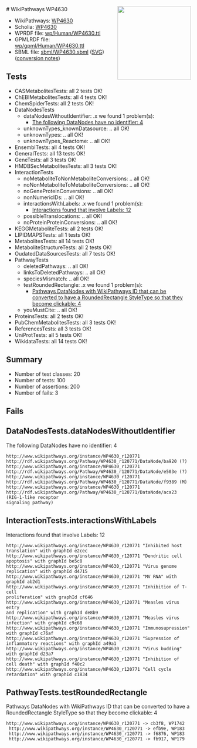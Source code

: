 <img style="float: right; width: 200px" src="../logo.png" />
# WikiPathways WP4630

* WikiPathways: [WP4630](https://identifiers.org/wikipathways:WP4630)
* Scholia: [WP4630](https://scholia.toolforge.org/wikipathways/WP4630)
* WPRDF file: [wp/Human/WP4630.ttl](../wp/Human/WP4630.ttl)
* GPMLRDF file: [wp/gpml/Human/WP4630.ttl](../wp/gpml/Human/WP4630.ttl)
* SBML file: [sbml/WP4630.sbml](../sbml/WP4630.sbml) ([SVG](../sbml/WP4630.svg)) ([conversion notes](../sbml/WP4630.txt))

## Tests
* CASMetabolitesTests: all 2 tests OK!
* ChEBIMetabolitesTests: all 4 tests OK!
* ChemSpiderTests: all 2 tests OK!
* DataNodesTests
    * dataNodesWithoutIdentifier: .x we found 1 problem(s):
        * [The following DataNodes have no identifier: 4](#d2d32fa3)
    * unknownTypes_knownDatasource: .. all OK!
    * unknownTypes: .. all OK!
    * unknownTypes_Reactome: .. all OK!
* EnsemblTests: all 4 tests OK!
* GeneralTests: all 13 tests OK!
* GeneTests: all 3 tests OK!
* HMDBSecMetabolitesTests: all 3 tests OK!
* InteractionTests
    * noMetaboliteToNonMetaboliteConversions: .. all OK!
    * noNonMetaboliteToMetaboliteConversions: .. all OK!
    * noGeneProteinConversions: .. all OK!
    * nonNumericIDs: .. all OK!
    * interactionsWithLabels: .x we found 1 problem(s):
        * [Interactions found that involve Labels: 12](#fe97a8ba)
    * possibleTranslocations: .. all OK!
    * noProteinProteinConversions: .. all OK!
* KEGGMetaboliteTests: all 2 tests OK!
* LIPIDMAPSTests: all 1 tests OK!
* MetabolitesTests: all 14 tests OK!
* MetaboliteStructureTests: all 2 tests OK!
* OudatedDataSourcesTests: all 7 tests OK!
* PathwayTests
    * deletedPathways: .. all OK!
    * linksToDeletedPathways: .. all OK!
    * speciesMismatch: .. all OK!
    * testRoundedRectangle: .x we found 1 problem(s):
        * [Pathways DataNodes with WikiPathways ID that can be converted to have a RoundedRectangle StyleType so that they become clickable: 4](#9fbad3ce)
    * youMustCite: .. all OK!
* ProteinsTests: all 2 tests OK!
* PubChemMetabolitesTests: all 3 tests OK!
* ReferencesTests: all 3 tests OK!
* UniProtTests: all 5 tests OK!
* WikidataTests: all 14 tests OK!


## Summary

* Number of test classes: 20
* Number of tests: 100
* Number of assertions: 200
* Number of fails: 3

## Fails

<a name="d2d32fa3" />

## DataNodesTests.dataNodesWithoutIdentifier

The following DataNodes have no identifier: 4
```
http://www.wikipathways.org/instance/WP4630_r120771 http://rdf.wikipathways.org/Pathway/WP4630_r120771/DataNode/ba920 (?)
http://www.wikipathways.org/instance/WP4630_r120771 http://rdf.wikipathways.org/Pathway/WP4630_r120771/DataNode/e503e (?)
http://www.wikipathways.org/instance/WP4630_r120771 http://rdf.wikipathways.org/Pathway/WP4630_r120771/DataNode/f9389 (M)
http://www.wikipathways.org/instance/WP4630_r120771 http://rdf.wikipathways.org/Pathway/WP4630_r120771/DataNode/aca23 (RIG-1-like receptor
signaling pathway)
```

<a name="fe97a8ba" />

## InteractionTests.interactionsWithLabels

Interactions found that involve Labels: 12
```
http://www.wikipathways.org/instance/WP4630_r120771 "Inhibited host 
translation" with graphId e2cec
http://www.wikipathways.org/instance/WP4630_r120771 "Dendritic cell
apoptosis" with graphId be5c8
http://www.wikipathways.org/instance/WP4630_r120771 "Virus genome 
replication" with graphId d4715
http://www.wikipathways.org/instance/WP4630_r120771 "MV RNA" with graphId ab2d1
http://www.wikipathways.org/instance/WP4630_r120771 "Inhibition of T-cell 
proliferation" with graphId cf646
http://www.wikipathways.org/instance/WP4630_r120771 "Measles virus entry
and replication" with graphId de8b9
http://www.wikipathways.org/instance/WP4630_r120771 "Measles virus
infection" with graphId c9c68
http://www.wikipathways.org/instance/WP4630_r120771 "Immunosupression" with graphId c76af
http://www.wikipathways.org/instance/WP4630_r120771 "Supression of 
inflammatory reactions" with graphId a49a1
http://www.wikipathways.org/instance/WP4630_r120771 "Virus budding" with graphId d23a7
http://www.wikipathways.org/instance/WP4630_r120771 "Inhibition of cell death" with graphId f40c2
http://www.wikipathways.org/instance/WP4630_r120771 "Cell cycle retardation" with graphId c1834
```

<a name="9fbad3ce" />

## PathwayTests.testRoundedRectangle

Pathways DataNodes with WikiPathways ID that can be converted to have a RoundedRectangle StyleType so that they become clickable: 4
```
http://www.wikipathways.org/instance/WP4630_r120771 -> cb3f8, WP1742
 http://www.wikipathways.org/instance/WP4630_r120771 -> efb9e, WP183
 http://www.wikipathways.org/instance/WP4630_r120771 -> f6876, WP183
 http://www.wikipathways.org/instance/WP4630_r120771 -> fb917, WP179
 ```

